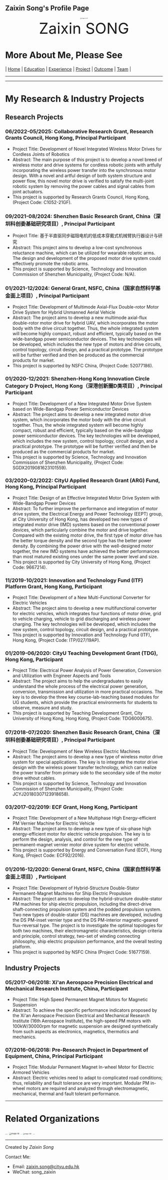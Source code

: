 ## Zaixin Song's Profile Page

<div align=center><img src="https://github.com/songzaixin/cv/raw/zxs-patch-cv/image/icon1.jpg" alt="image-icon1" style="zoom:25%;" /></div>

<center><font size=12> Zaixin SONG </font></center>

# More About Me, Please See

| [Home](https://songzaixin.github.io/cv/)  | [Education](https://songzaixin.github.io/cv-education/) | [Experience](https://songzaixin.github.io/cv-experience/) | [Project](https://songzaixin.github.io/cv-project/) | [Outcome](https://songzaixin.github.io/cv-outcome/) | [Team](https://songzaixin.github.io/cv-team/) |

---

---


# My Research & Industry Projects

## Research Projects

### 06/2022-05/2025: 	Collaborative Research Grant, Research Grants Council, Hong Kong, Principal Participant

* Project Title: Development of Novel Integrated Wireless Motor Drives for Cordless Joints of Robotics 
* Abstract: The main purpose of this project is to develop a novel breed of wireless motor and drive systems for cordless robotic joints with artfully incorporating the wireless power transfer into the synchronous motor design. With a novel and artful design of both system structure and power flow, this novel motor drive is verified to satisfy the multi-joint robotic system by removing the power cables and signal cables from joint actuators. 
* This project is supported by Research Grants Council, Hong Kong, (Project Code: C1052-21GF). 

### 09/2021-08/2024: 	Shenzhen Basic Research Grant, China（深圳科创委基础研究项目）, Principal Participant

* Project Title: 基于半直驱同步磁阻电机的低成本穿戴式机械臂执行器设计与研究 
* Abstract: This project aims to develop a low-cost synchronous reluctance machine, which can be utilized for wearable robotic arms. The design and development of the proposed motor drive system could effectively promote the robotic arms.
* This project is supported by Science, Technology and Innovation Commission of Shenzhen Municipality, (Project Code: N/A). 

### 01/2021-12/2024: 	General Grant, NSFC, China（国家自然科学基金面上项目）, Principal Participant

* Project Title: Development of Multimode Axial-Flux Double-rotor Motor Drive System for Hybrid Unmanned Aerial Vehicle 
* Abstract: The project aims to develop a new multimode axial-flux double-rotor motor drive for hybrid UAV, which incorporates the motor body with the drive circuit together. Thus, the whole integrated system will become highly compact, robust and efficient, typically based on the wide-bandgap power semiconductor devices. The key technologies will be developed, which includes the new type of motors and drive circuits, control topology, circuit design, and a practical prototype. The prototype will be further verified and then be produced as the commercial products for market. 
* This project is supported by NSFC China, (Project Code: 52077186). 

### 01/2020-12/2021: 	Shenzhen-Hong Kong Innovation Circle Category D Project, Hong Kong（深港创新圈D类项目）, Principal Participant

* Project Title: Development of a New Integrated Motor Drive System based on Wide-Bandgap Power Semiconductor Devices 
* Abstract: The project aims to develop a new integrated motor drive system, which incorporates the motor body with the drive circuit together. Thus, the whole integrated system will become highly compact, robust and efficient, typically based on the wide-bandgap power semiconductor devices. The key technologies will be developed, which includes the new system, control topology, circuit design, and a practical prototype. The prototype will be further verified and then be produced as the commercial products for market. 
* This project is supported by Science, Technology and Innovation Commission of Shenzhen Municipality, (Project Code: SGDX2019081623101559). 

### 03/2020-02/2022: 	CityU Applied Research Grant (ARG) Fund, Hong Kong, Principal Participant

* Project Title: Design of an Effective Integrated Motor Drive System with Wide-Bandgap Power Devices
* Abstract: To further improve the performance and integration of motor drive system, the Electrical Energy and Power Technology (EEPT) group, at City University of Hong Kong, has developed two new types of integrated motor drive (IMD) systems based on the conventional power devices, which particularly combine the motor and drive together. Compared with the existing motor drive, the first type of motor drive has the better torque density and the second type has the better power density. By combining the power drive with the well-designed motor together, the new IMD systems have achieved the better performances than most matured existing ones under the same power level and size. 
* This project is supported by City University of Hong Kong, (Project Code: 9667214). 

### 11/2019-10/2021: 	Innovation and Technology Fund (ITF) Platform Grant, Hong Kong, Participant

* Project Title: Development of a New Multi-Functional Converter for Electric Vehicles 
* Abstract: The project aims to develop a new multifunctional converter for electric vehicles, which integrates four functions of motor drive, grid to vehicle charging, vehicle to grid discharging and wireless power charging. The key technologies will be developed, which includes the new system, control topology, circuit design, and a practical prototype.
* This project is supported by Innovation and Technology Fund (ITF), Hong Kong, (Project Code: ITP/027/19AP). 

### 01/2019-06/2020: 	CityU Teaching Development Grant (TDG), Hong Kong, Participant

* Project Title: Electrical Power Analysis of Power Generation, Conversion and Utilization with Engineer Aspects and Tools 
* Abstract: The project aims to help the undergraduates to easily understand the whole process of the electrical power generation, conversion, transmission and utilization in more practical occasions. The key is to develop the three key course-lab-teaching based modules for UG students, which provide the practical environments for students to observe, measure and study. 
* This project is supported by Teaching Development Grant, City University of Hong Kong, Hong Kong, (Project Code: TDG6000675). 

### 07/2018-07/2020: 	Shenzhen Basic Research Grant, China（深圳科创委基础研究项目）, Principal Participant

* Project Title: Development of New Wireless Electric Machines 
* Abstract: The project aims to develop a new type of wireless motor drive system for special applications. The key is to integrate the motor drive design with the wireless power transfer technology, which can realize the power transfer from primary side to the secondary side of the motor drive without cables. 
* This project is supported by Science, Technology and Innovation Commission of Shenzhen Municipality, (Project Code: JCYJ20180307123918658). 

### 03/2017-02/2019: 	ECF Grant, Hong Kong, Participant

* Project Title: Development of a New Multiphase High Energy-efficient PM Vernier Machine for Electric Vehicle
* Abstract: The project aims to develop a new type of six-phase high energy-efficient motor for electric vehicle propulsion. The key is to perform the design, analysis, and control for the new type of permanent-magnet vernier motor drive system for electric vehicle. 
* This project is supported by Energy and Conversation Fund (ECF), Hong Kong, (Project Code: ECF92/2016). 

### 01/2016-12/2020: 	General Grant, NSFC, China（国家自然科学基金面上项目）, Participant

* Project Title: Development of Hybrid-Structure Double-Stator Permanent-Magnet Machines for Ship Electric Propulsion
* Abstract: The project aims to develop the hybrid-structure double-stator PM machines for ship electric propulsion, including the direct-drive shaft-connecting propulsion system and the podded propulsion system. Two new types of double-stator (DS) machines are developed, including the DS PM-inset vernier type and the DS PM-interior magnetic-geared flux-reversal type. The project is to investigate the optimal topologies for both two machines, their electromagnetic characteristics, design criteria and principle, control strategy, two-set of winding connecting philosophy, ship electric propulsion performance, and the overall testing platform. 
* This project is supported by NSFC China (Project Code: 51677159). 



## Industry Projects

### 05/2017-06/2018: 	Xi'an Aerospace Precision Electrical and Mechanical Research Institute, China, Participant

* Project Title: High Speed Permanent Magnet Motors for Magnetic Suspension
* Abstract: To achieve the specific performance indicators proposed by the Xi'an Aerospace Precision Electrical and Mechanical Research Institute (16th Aerospace Institute), the high-speed PM motors with 100kW/30000rpm for magnetic suspension are designed synthetically from such aspects as electronics, magnetics, thermotics and mechanics. 

### 07/2016-06/2018: 	Pre-Research Project in Department of Equipment, China, Principal Participant

* Project Title: Modular Permanent Magnet In-wheel Motor for Electric Armored Vehicles
* Abstract: Electric vehicles need to adapt to complicated road conditions; thus, reliability and fault tolerance are very important. Modular PM in-wheel motors are required and analyzed through electromagnetic, mechanical, thermal and fault tolerant performance. 


---


# Related Organizations

<div align=left>
<img src="https://github.com/songzaixin/cv/raw/zxs-patch-cv/image/logo-cityu.png" alt="image-cityu" style="zoom:10%;" />
<img src="https://github.com/songzaixin/cv/raw/zxs-patch-cv/image/logo-hit.png" alt="image-hit" style="zoom:40%;" />
<img src="https://github.com/songzaixin/cv/raw/zxs-patch-cv/image/logo-hku.png" alt="image-hku" style="zoom:5%;" />
<img src="https://github.com/songzaixin/cv/raw/zxs-patch-cv/image/logo-nsfc.png" alt="image-nsfc" style="zoom:30%;" />
<img src="https://github.com/songzaixin/cv/raw/zxs-patch-cv/image/logo-ugc.png" alt="image-ugc" style="zoom:7.5%;" />
</div>

---

Created by *Zaixin Song*

Contact Me: 
* Email: zaixin.song@cityu.edu.hk
* WeChat: song_zaixin
